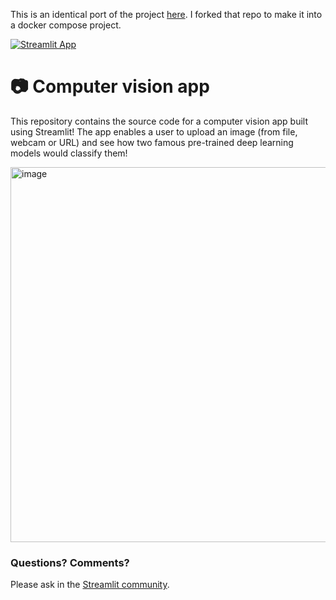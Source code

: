 This is an identical port of the project [here](https://github.com/streamlit/example-app-cv-model).
I forked that repo to make it into a docker compose project.

[![Streamlit App](https://static.streamlit.io/badges/streamlit_badge_black_white.svg)](https://share.streamlit.io/streamlit/example-app-cv-model/main)

# 📷 Computer vision app

This repository contains the source code for a computer vision app built using Streamlit! The app enables a user to upload an image (from file, webcam or URL) and see how two famous pre-trained deep learning models would classify them!

<img width="600" alt="image" src="https://user-images.githubusercontent.com/7164864/160227655-50bdff9e-c14c-45f6-b5db-9d7fafef3f59.png">


### Questions? Comments?

Please ask in the [Streamlit community](https://discuss.streamlit.io).
